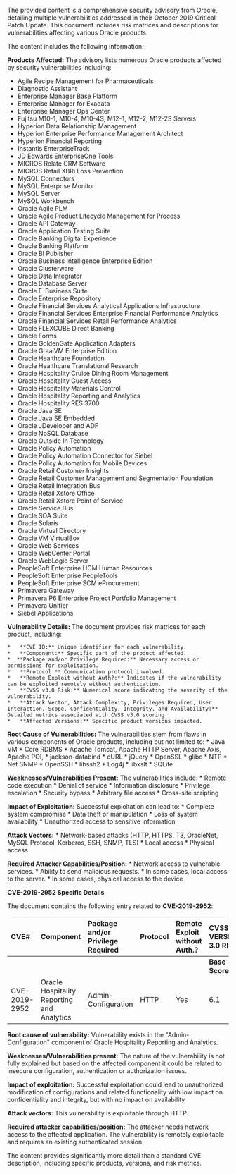 The provided content is a comprehensive security advisory from Oracle, detailing multiple vulnerabilities addressed in their October 2019 Critical Patch Update. This document includes risk matrices and descriptions for vulnerabilities affecting various Oracle products.

The content includes the following information:

**Products Affected:** The advisory lists numerous Oracle products affected by security vulnerabilities including:
*   Agile Recipe Management for Pharmaceuticals
*   Diagnostic Assistant
*   Enterprise Manager Base Platform
*   Enterprise Manager for Exadata
*  Enterprise Manager Ops Center
*   Fujitsu M10-1, M10-4, M10-4S, M12-1, M12-2, M12-2S Servers
*   Hyperion Data Relationship Management
*   Hyperion Enterprise Performance Management Architect
*   Hyperion Financial Reporting
*   Instantis EnterpriseTrack
*   JD Edwards EnterpriseOne Tools
*   MICROS Relate CRM Software
*   MICROS Retail XBRi Loss Prevention
*   MySQL Connectors
*   MySQL Enterprise Monitor
*   MySQL Server
*   MySQL Workbench
*   Oracle Agile PLM
*   Oracle Agile Product Lifecycle Management for Process
*  Oracle API Gateway
*   Oracle Application Testing Suite
*   Oracle Banking Digital Experience
*   Oracle Banking Platform
*   Oracle BI Publisher
*   Oracle Business Intelligence Enterprise Edition
*   Oracle Clusterware
*   Oracle Data Integrator
*   Oracle Database Server
*   Oracle E-Business Suite
*   Oracle Enterprise Repository
*   Oracle Financial Services Analytical Applications Infrastructure
*   Oracle Financial Services Enterprise Financial Performance Analytics
*   Oracle Financial Services Retail Performance Analytics
*   Oracle FLEXCUBE Direct Banking
*   Oracle Forms
*  Oracle GoldenGate Application Adapters
*   Oracle GraalVM Enterprise Edition
*   Oracle Healthcare Foundation
*   Oracle Healthcare Translational Research
*  Oracle Hospitality Cruise Dining Room Management
*  Oracle Hospitality Guest Access
*   Oracle Hospitality Materials Control
*   Oracle Hospitality Reporting and Analytics
*   Oracle Hospitality RES 3700
*   Oracle Java SE
*   Oracle Java SE Embedded
*   Oracle JDeveloper and ADF
*   Oracle NoSQL Database
*   Oracle Outside In Technology
*   Oracle Policy Automation
*   Oracle Policy Automation Connector for Siebel
*   Oracle Policy Automation for Mobile Devices
*   Oracle Retail Customer Insights
*   Oracle Retail Customer Management and Segmentation Foundation
*   Oracle Retail Integration Bus
*   Oracle Retail Xstore Office
*   Oracle Retail Xstore Point of Service
*   Oracle Service Bus
*   Oracle SOA Suite
*   Oracle Solaris
*   Oracle Virtual Directory
*  Oracle VM VirtualBox
*   Oracle Web Services
*  Oracle WebCenter Portal
*  Oracle WebLogic Server
*   PeopleSoft Enterprise HCM Human Resources
*   PeopleSoft Enterprise PeopleTools
*   PeopleSoft Enterprise SCM eProcurement
*   Primavera Gateway
*  Primavera P6 Enterprise Project Portfolio Management
*   Primavera Unifier
*   Siebel Applications

**Vulnerability Details:** The document provides risk matrices for each product, including:

    *   **CVE ID:** Unique identifier for each vulnerability.
    *   **Component:** Specific part of the product affected.
    *  **Package and/or Privilege Required:** Necessary access or permissions for exploitation.
    *   **Protocol:** Communication protocol involved.
    *   **Remote Exploit without Auth?:** Indicates if the vulnerability can be exploited remotely without authentication.
    *   **CVSS v3.0 Risk:** Numerical score indicating the severity of the vulnerability.
    *   **Attack Vector, Attack Complexity, Privileges Required, User Interaction, Scope, Confidentiality, Integrity, and Availability:** Detailed metrics associated with CVSS v3.0 scoring
    *   **Affected Versions:** Specific product versions impacted.

**Root Cause of Vulnerabilities:** The vulnerabilities stem from flaws in various components of Oracle products, including but not limited to:
    *   Java VM
    *   Core RDBMS
    *   Apache Tomcat, Apache HTTP Server, Apache Axis, Apache POI,
    *  jackson-databind
    *   cURL
    *   jQuery
    *  OpenSSL
    *  glibc
    *  NTP
    *  Net SNMP
    *  OpenSSH
    *  libssh2
    *  Log4j
    *  libxslt
    *   SQLite

**Weaknesses/Vulnerabilities Present:** The vulnerabilities include:
    *   Remote code execution
    *   Denial of service
    *  Information disclosure
    *   Privilege escalation
    *  Security bypass
    *  Arbitrary file access
    *   Cross-site scripting

**Impact of Exploitation:** Successful exploitation can lead to:
    *   Complete system compromise
    *   Data theft or manipulation
    *   Loss of system availability
    *   Unauthorized access to sensitive information

**Attack Vectors:**
    *   Network-based attacks (HTTP, HTTPS, T3, OracleNet, MySQL Protocol, Kerberos, SSH, SNMP, TLS)
    *   Local access
    *   Physical access

**Required Attacker Capabilities/Position:**
    *   Network access to vulnerable services.
    *   Ability to send malicious requests.
    *   In some cases, local access to the server.
    *   In some cases, physical access to the device

**CVE-2019-2952 Specific Details**

The document contains the following entry related to **CVE-2019-2952**:

| CVE#        | Component                      | Package and/or Privilege Required   | Protocol   | Remote Exploit without Auth.? | CVSS VERSION 3.0 RISK                                                                  |                                       |                                                                                                                |                                       |             |                                                 |     |     |   | Supported Versions Affected | Notes |
| :---------- | :----------------------------- | :---------------------------------- | :--------- | :----------------------------- | :----------------------------------------------------------------------------------- | :------------------------------------ | :--------------------------------------------------------------------------------- | :---------------------------------- | :---------- | :---------------------------------------------- | :-- | :-- | :- | :---------------------------- | :---- |
|             |                                |                                     |            |                                | **Base Score** | **Attack Vector**    | **Attack Complex** | **Privs Req'd** | **User Interact** | **Scope**      | **Confidentiality** | **Integrity** | **Availability** |                              |       |
| CVE-2019-2952 | Oracle Hospitality Reporting and Analytics | Admin-Configuration                    | HTTP       | Yes                     | 6.1 | Network   | Low | Required | Changed       | Low      | Low | Low   | None |  9.1.0      |     |

**Root cause of vulnerability:**  Vulnerability exists in the "Admin-Configuration" component of Oracle Hospitality Reporting and Analytics.

**Weaknesses/Vulnerabilities present:** The nature of the vulnerability is not fully explained but based on the affected component it could be related to insecure configuration, authentication or authorization issues.

**Impact of exploitation:** Successful exploitation could lead to unauthorized modification of configurations and related functionality with low impact on confidentiality and integrity, but with no impact on availability

**Attack vectors:** This vulnerability is exploitable through HTTP.

**Required attacker capabilities/position:**  The attacker needs network access to the affected application. The vulnerability is remotely exploitable and requires an existing authenticated session.

The content provides significantly more detail than a standard CVE description, including specific products, versions, and risk metrics.